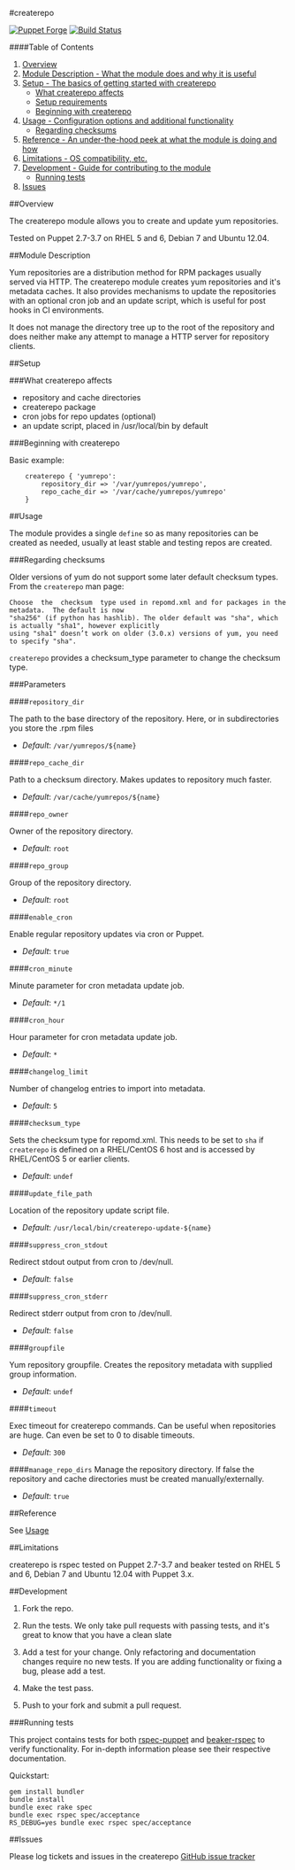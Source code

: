 #createrepo

[![Puppet Forge](http://img.shields.io/puppetforge/v/palli/createrepo.svg)](https://forge.puppetlabs.com/palli/createrepo)  [![Build Status](https://travis-ci.org/pall-valmundsson/puppet-createrepo.png)](https://travis-ci.org/pall-valmundsson/puppet-createrepo)

####Table of Contents

1. [Overview](#overview)
2. [Module Description - What the module does and why it is useful](#module-description)
3. [Setup - The basics of getting started with createrepo](#setup)
    * [What createrepo affects](#what-createrepo-affects)
    * [Setup requirements](#setup-requirements)
    * [Beginning with createrepo](#beginning-with-createrepo)
4. [Usage - Configuration options and additional functionality](#usage)
    * [Regarding checksums](#regarding-checksums)
5. [Reference - An under-the-hood peek at what the module is doing and how](#reference)
5. [Limitations - OS compatibility, etc.](#limitations)
6. [Development - Guide for contributing to the module](#development)
    * [Running tests](#running-tests)
7. [Issues](#issues)

##Overview

The createrepo module allows you to create and update yum repositories.

Tested on Puppet 2.7-3.7 on RHEL 5 and 6, Debian 7 and Ubuntu 12.04.

##Module Description

Yum repositories are a distribution method for RPM packages usually served via HTTP. The createrepo module creates yum repositories and it's metadata caches.
It also provides mechanisms to update the repositories with an optional cron job and an update script, which is useful for post hooks in CI environments.
    
It does not manage the directory tree up to the root of the repository and does neither make any attempt to manage a HTTP server for repository clients.

##Setup

###What createrepo affects

* repository and cache directories
* createrepo package
* cron jobs for repo updates (optional)
* an update script, placed in /usr/local/bin by default 

###Beginning with createrepo	

Basic example:

```puppet
    createrepo { 'yumrepo':
        repository_dir => '/var/yumrepos/yumrepo',
        repo_cache_dir => '/var/cache/yumrepos/yumrepo'
    }
```

##Usage

The module provides a single `define` so as many repositories can be created as needed, usually at least stable and testing repos are created.

###Regarding checksums

Older versions of yum do not support some later default checksum types. From the `createrepo` man page:

    Choose  the  checksum  type used in repomd.xml and for packages in the metadata.  The default is now
    "sha256" (if python has hashlib). The older default was "sha", which is actually "sha1", however explicitly
    using "sha1" doesn’t work on older (3.0.x) versions of yum, you need to specify "sha".

`createrepo` provides a checksum_type parameter to change the checksum type.

###Parameters

####`repository_dir`

The path to the base directory of the repository. Here, or in subdirectories
you store the .rpm files

- *Default*: `/var/yumrepos/${name}`

####`repo_cache_dir`

Path to a checksum directory. Makes updates to repository much faster.

- *Default*: `/var/cache/yumrepos/${name}`

####`repo_owner`

Owner of the repository directory.

- *Default*: `root`

####`repo_group`

Group of the repository directory.

- *Default*: `root`

####`enable_cron`

Enable regular repository updates via cron or Puppet.

- *Default*: `true`

####`cron_minute`

Minute parameter for cron metadata update job.

- *Default*: `*/1`

####`cron_hour`

Hour parameter for cron metadata update job.

- *Default*: `*`

####`changelog_limit`

Number of changelog entries to import into metadata.

- *Default*: `5`

####`checksum_type`

Sets the checksum type for repomd.xml. This needs to be set to `sha` if `createrepo` is defined on a RHEL/CentOS 6 host and is accessed by RHEL/CentOS 5 or earlier clients.

- *Default*: `undef`

####`update_file_path`

Location of the repository update script file.

- *Default*: `/usr/local/bin/createrepo-update-${name}`

####`suppress_cron_stdout`

Redirect stdout output from cron to /dev/null.

- *Default*: `false`

####`suppress_cron_stderr`

Redirect stderr output from cron to /dev/null.

- *Default*: `false`

####`groupfile`

Yum repository groupfile. Creates the repository metadata with supplied group information.

- *Default*: `undef`

####`timeout`

Exec timeout for createrepo commands. Can be useful when repositories are huge. Can even be set to 0 to disable timeouts.

- *Default*: `300`

####`manage_repo_dirs`
Manage the repository directory. If false the repository and cache directories must be created manually/externally.

- *Default*: `true`


##Reference

See [Usage](#usage)

##Limitations

createrepo is rspec tested on Puppet 2.7-3.7 and beaker tested on RHEL 5 and 6, Debian 7 and Ubuntu 12.04 with Puppet 3.x.

##Development

1. Fork the repo.

2. Run the tests. We only take pull requests with passing tests, and
   it's great to know that you have a clean slate

3. Add a test for your change. Only refactoring and documentation
   changes require no new tests. If you are adding functionality
   or fixing a bug, please add a test.

4. Make the test pass.

5. Push to your fork and submit a pull request.

###Running tests

This project contains tests for both [rspec-puppet](http://rspec-puppet.com/) and [beaker-rspec](https://github.com/puppetlabs/beaker-rspec) to verify functionality. For in-depth information please see their respective documentation.

Quickstart:

    gem install bundler
    bundle install
    bundle exec rake spec
    bundle exec rspec spec/acceptance
    RS_DEBUG=yes bundle exec rspec spec/acceptance

##Issues

Please log tickets and issues in the createrepo [GitHub issue tracker](https://github.com/pall-valmundsson/puppet-createrepo/issues)
